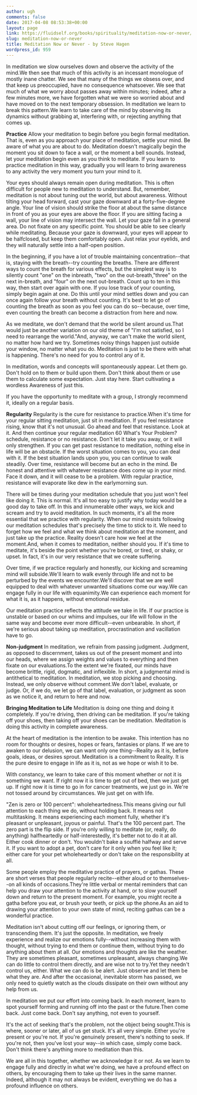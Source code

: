 ```yaml
---
author: ugh
comments: false
date: 2017-04-08 08:53:38+00:00
layout: page
link: https://fluidself.org/books/spirituality/meditation-now-or-never/
slug: meditation-now-or-never
title: Meditation Now or Never - by Steve Hagen
wordpress_id: 959
---
```


In meditation we slow ourselves down and observe the activity of the mind.We then see that much of this activity is an incessant monologue of mostly inane chatter. We see that many of the things we obsess over, and that keep us preoccupied, have no consequence whatsoever. We see that much of what we worry about passes away within minutes; indeed, after a few minutes more, we have forgotten what we were so worried about and have moved on to the next temporary obsession. In meditation we learn to break this pattern.We learn to take care of the mind by observing its dynamics without grabbing at, interfering with, or rejecting anything that comes up.
 
**Practice**
Allow your meditation to begin before you begin formal meditation. That is, even as you approach your place of meditation, settle your mind. Be aware of what you are about to do. Meditation doesn't magically begin the moment you sit down to face a wall, or the moment a bell sounds. Instead, let your meditation begin even as you think to meditate. If you learn to practice meditation in this way, gradually you will learn to bring awareness to any activity the very moment you turn your mind to it.
 
Your eyes should always remain open during meditation. This is often difficult for people new to meditation to understand. But, remember, meditation is not about tuning out the world, but about awareness. Without tilting your head forward, cast your gaze downward at a forty-five-degree angle. Your line of vision should strike the floor at about the same distance in front of you as your eyes are above the floor. If you are sitting facing a wall, your line of vision may intersect the wall. Let your gaze fall in a general area. Do not fixate on any specific point. You should be able to see clearly while meditating. Because your gaze is downward, your eyes will appear to be halfclosed, but keep them comfortably open. Just relax your eyelids, and they will naturally settle into a half-open position.
 
In the beginning, if you have a lot of trouble maintaining concentration--that is, staying with the breath--try counting the breaths. There are different ways to count the breath for various effects, but the simplest way is to silently count "one" on the inbreath, "two" on the out-breath,"three" on the next in-breath, and "four" on the next out-breath. Count up to ten in this way, then start over again with one. If you lose track of your counting, simply begin again at one. Do this until your mind settles down and you can once again follow your breath without counting. It's best to let go of counting the breath as soon as you feel you can do so--because, over time, even counting the breath can become a distraction from here and now.
 
As we meditate, we don't demand that the world be silent around us.That would just be another variation on our old theme of "I'm not satisfied, so I need to rearrange the world."And, anyway, we can't make the world silent, no matter how hard we try. Sometimes noisy things happen just outside your window, no matter what you do. Meditation is just to be there with what is happening. There's no need for you to control any of it.
 
In meditation, words and concepts will spontaneously appear. Let them go. Don't hold on to them or build upon them. Don't think about them or use them to calculate some expectation. Just stay here. Start cultivating a wordless Awareness of just this.
 
If you have the opportunity to meditate with a group, I strongly recommend it, ideally on a regular basis.
 
**Regularity**
Regularity is the cure for resistance to practice.When it's time for your regular sitting meditation, just sit in meditation. If you feel resistance rising, know that it's not unusual. Go ahead and feel that resistance. Look at it. And then continue your regular meditation 60 What's Your Problem? schedule, resistance or no resistance. Don't let it take you away, or it will only strengthen. If you can get past resistance to meditation, nothing else in life will be an obstacle. If the worst situation comes to you, you can deal with it. If the best situation lands upon you, you can continue to walk steadily. Over time, resistance will become but an echo in the mind. Be honest and attentive with whatever resistance does come up in your mind. Face it down, and it will cease to be a problem. With regular practice, resistance will evaporate like dew in the earlymorning sun.
 
There will be times during your meditation schedule that you just won't feel like doing it. This is normal. It's all too easy to justify why today would be a good day to take off. In this and innumerable other ways, we kick and scream and try to avoid meditation.  In such moments, it's all the more essential that we practice with regularity. When our mind resists following our meditation schedules that's precisely the time to stick to it. We need to forget how we feel and what we think about meditation at the moment, and just take up the practice. Reality doesn't care how we feel at the moment.And, when it comes to meditation, neither should you. If it's time to meditate, it's beside the point whether you're bored, or tired, or shaky, or upset. In fact, it's in our very resistance that we create suffering.
 
Over time, if we practice regularly and honestly, our kicking and screaming mind will subside.We'll learn to walk evenly through life and not to be perturbed by the events we encounter.We'll discover that we are well equipped to deal with whatever unwanted situations come our way.We can engage fully in our life with equanimity.We can experience each moment for what it is, as it happens, without emotional residue.
 
Our meditation practice reflects the attitude we take in life. If our practice is unstable or based on our whims and impulses, our life will follow in the same way and become ever more difficult--even unbearable. In short, if we're serious about taking up meditation, procrastination and vacillation have to go.
 
**Non-judgment**
In meditation, we refrain from passing judgment. Judgment, as opposed to discernment, takes us out of the present moment and into our heads, where we assign weights and values to everything and then fixate on our evaluations.To the extent we're fixated, our minds have become brittle, rigid, dogmatic, and inflexible. In short, a judgmental mind is antithetical to meditation. In meditation, we stop picking and choosing. Instead, we only observe without comment.We don't label, evaluate, or judge. Or, if we do, we let go of that label, evaluation, or judgment as soon as we notice it, and return to here and now.
 
**Bringing Meditation to Life**
Meditation is doing one thing and doing it completely. If you're driving, then driving can be meditation. If you're taking off your shoes, then taking off your shoes can be meditation. Meditation is doing this activity in complete awareness.
 
At the heart of meditation is the intention to be awake. This intention has no room for thoughts or desires, hopes or fears, fantasies or plans. If we are to awaken to our delusion, we can want only one thing--Reality as it is, before goals, ideas, or desires sprout. Meditation is a commitment to Reality. It is the pure desire to engage in life as it is, not as we hope or wish it to be.
 
With constancy, we learn to take care of this moment whether or not it is something we want. If right now it is time to get out of bed, then we just get up. If right now it is time to go in for cancer treatments, we just go in. We're not tossed around by circumstances. We just get on with life.
 
"Zen is zero or 100 percent": wholeheartedness.This means giving our full attention to each thing we do, without holding back. It means not multitasking. It means experiencing each moment fully, whether it's pleasant or unpleasant, joyous or painful. That's the 100 percent part. The zero part is the flip side. If you're only willing to meditate (or, really, do anything) halfheartedly or half-interestedly, it's better not to do it at all. Either cook dinner or don't. You wouldn't bake a soufflé halfway and serve it. If you want to adopt a pet, don't care for it only when you feel like it; either care for your pet wholeheartedly or don't take on the responsibility at all.
 
Some people employ the meditative practice of prayers, or gathas. These are short verses that people regularly recite--either aloud or to themselves--on all kinds of occasions.They're little verbal or mental reminders that can help you draw your attention to the activity at hand, or to slow yourself down and return to the present moment. For example, you might recite a gatha before you eat, or brush your teeth, or pick up the phone.As an aid to drawing your attention to your own state of mind, reciting gathas can be a wonderful practice.
 
Meditation isn't about cutting off our feelings, or ignoring them, or transcending them. It's just the opposite. In meditation, we freely experience and realize our emotions fully--without increasing them with thought, without trying to end them or continue them, without trying to do anything about them at all. Our emotions and thoughts are like the weather. They are sometimes pleasant, sometimes unpleasant, always changing.We can do little to control them directly, and are wise not to try.Yet they needn't control us, either. What we can do is be alert. Just observe and let them be what they are. And after the occasional, inevitable storm has passed, we only need to quietly watch as the clouds dissipate on their own without any help from us.
 
In meditation we put our effort into coming back. In each moment, learn to spot yourself forming and running off into the past or the future.Then come back. Just come back. Don't say anything, not even to yourself.
 
It's the act of seeking that's the problem, not the object being sought.This is where, sooner or later, all of us get stuck. It's all very simple. Either you're present or you're not. If you're genuinely present, there's nothing to seek. If you're not, then you've lost your way--in which case, simply come back. Don't think there's anything more to meditation than this.
 
We are all in this together, whether we acknowledge it or not. As we learn to engage fully and directly in what we're doing, we have a profound effect on others, by encouraging them to take up their lives in the same manner. Indeed, although it may not always be evident, everything we do has a profound influence on others.
